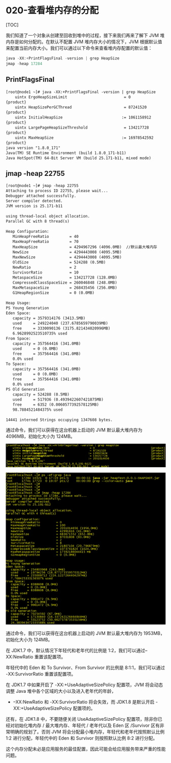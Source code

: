 # 020-查看堆内存的分配

[TOC]

我们知道了一个对象从创建至回收到堆中的过程，接下来我们再来了解下 JVM 堆内存是如何分配的。在默认不配置 JVM 堆内存大小的情况下，JVM 根据默认值来配置当前内存大小。我们可以通过以下命令来查看堆内存配置的默认值：

```java
java -XX:+PrintFlagsFinal -version | grep HeapSize 
jmap -heap 17284
```

## PrintFlagsFinal

```
[root@node1 ~]# java -XX:+PrintFlagsFinal -version | grep HeapSize
    uintx ErgoHeapSizeLimit                         = 0                                   {product}
    uintx HeapSizePerGCThread                       = 87241520                            {product}
    uintx InitialHeapSize                          := 1061158912                          {product}
    uintx LargePageHeapSizeThreshold                = 134217728                           {product}
    uintx MaxHeapSize                              := 16978542592                         {product}
java version "1.8.0_171"
Java(TM) SE Runtime Environment (build 1.8.0_171-b11)
Java HotSpot(TM) 64-Bit Server VM (build 25.171-b11, mixed mode)
```

## jmap -heap 22755

```
[root@node1 ~]# jmap -heap 22755
Attaching to process ID 22755, please wait...
Debugger attached successfully.
Server compiler detected.
JVM version is 25.171-b11

using thread-local object allocation.
Parallel GC with 8 thread(s)

Heap Configuration:
   MinHeapFreeRatio         = 40
   MaxHeapFreeRatio         = 70
   MaxHeapSize              = 4294967296 (4096.0MB)  //默认最大堆内存
   NewSize                  = 4294443008 (4095.5MB)
   MaxNewSize               = 4294443008 (4095.5MB)
   OldSize                  = 524288 (0.5MB)
   NewRatio                 = 2
   SurvivorRatio            = 10
   MetaspaceSize            = 134217728 (128.0MB)
   CompressedClassSpaceSize = 260046848 (248.0MB)
   MaxMetaspaceSize         = 268435456 (256.0MB)
   G1HeapRegionSize         = 0 (0.0MB)

Heap Usage:
PS Young Generation
Eden Space:
   capacity = 3579314176 (3413.5MB)
   used     = 249224040 (237.6785659790039MB)
   free     = 3330090136 (3175.821434020996MB)
   6.9628992523510735% used
From Space:
   capacity = 357564416 (341.0MB)
   used     = 0 (0.0MB)
   free     = 357564416 (341.0MB)
   0.0% used
To Space:
   capacity = 357564416 (341.0MB)
   used     = 0 (0.0MB)
   free     = 357564416 (341.0MB)
   0.0% used
PS Old Generation
   capacity = 524288 (0.5MB)
   used     = 517936 (0.4939422607421875MB)
   free     = 6352 (0.0060577392578125MB)
   98.7884521484375% used

14441 interned Strings occupying 1347608 bytes.
```

通过命令，我们可以获得在这台机器上启动的 JVM 默认最大堆内存为 4096MB，初始化大小为 124MB。



![image-20210302104957975](../../../assets/image-20210302104957975.png)

![image-20210302105015353](../../../assets/image-20210302105015353.png)

通过命令，我们可以获得在这台机器上启动的 JVM 默认最大堆内存为 1953MB，初始化大小为 124MB。

在 JDK1.7 中，默认情况下年轻代和老年代的比例是 1:2，我们可以通过–XX:NewRatio 重置该配置项。

年轻代中的 Eden 和 To Survivor、From Survivor 的比例是 8:1:1，我们可以通过 -XX:SurvivorRatio 重置该配置项。

在 JDK1.7 中如果开启了 -XX:+UseAdaptiveSizePolicy 配置项，JVM 将会动态调整 Java 堆中各个区域的大小以及进入老年代的年龄，

- –XX:NewRatio 和 -XX:SurvivorRatio 将会失效，而 JDK1.8 是默认开启 -XX:+UseAdaptiveSizePolicy 配置项的。

还有，在 JDK1.8 中，不要随便关闭 UseAdaptiveSizePolicy 配置项，除非你已经对初始化堆内存 / 最大堆内存、年轻代 / 老年代以及 Eden 区 /Survivor 区有非常明确的规划了。否则 JVM 将会分配最小堆内存，年轻代和老年代按照默认比例 1:2 进行分配，年轻代中的 Eden 和 Survivor 则按照默认比例 8:2 进行分配。

这个内存分配未必是应用服务的最佳配置，因此可能会给应用服务带来严重的性能问题。


